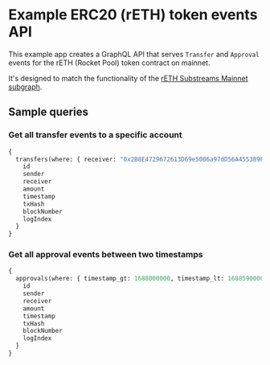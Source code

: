 # Example ERC20 (rETH) token events API

This example app creates a GraphQL API that serves `Transfer` and `Approval` events for the rETH (Rocket Pool) token contract on mainnet.

It's designed to match the functionality of the [rETH Substreams Mainnet subgraph](https://thegraph.com/hosted-service/subgraph/data-nexus/reth-substreams-mainnet?selected=logs).

## Sample queries

### Get all transfer events to a specific account

```graphql
{
  transfers(where: { receiver: "0x2B8E4729672613D69e5006a97dD56A455389FB2b" }) {
    id
    sender
    receiver
    amount
    timestamp
    txHash
    blockNumber
    logIndex
  }
}
```

### Get all approval events between two timestamps

```graphql
{
  approvals(where: { timestamp_gt: 1688000000, timestamp_lt: 1688590000 }) {
    id
    sender
    receiver
    amount
    timestamp
    txHash
    blockNumber
    logIndex
  }
}
```
